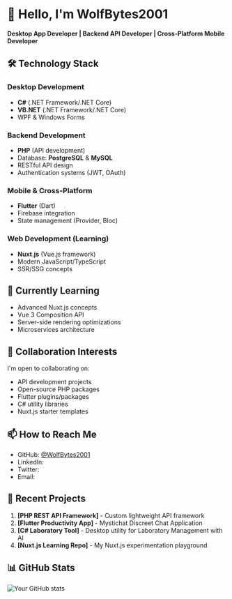 # 👋 Hello, I'm WolfBytes2001

**Desktop App Developer |  Backend API Developer | Cross-Platform Mobile Developer**

## 🛠️ Technology Stack

### Desktop Development
- **C#** (.NET Framework/.NET Core)
- **VB.NET** (.NET Framework/.NET Core)
- WPF & Windows Forms

### Backend Development

- **PHP** (API development)
- Database: **PostgreSQL** & **MySQL**
- RESTful API design
- Authentication systems (JWT, OAuth)

### Mobile & Cross-Platform
- **Flutter** (Dart)
- Firebase integration
- State management (Provider, Bloc)

### Web Development (Learning)
- **Nuxt.js** (Vue.js framework)
- Modern JavaScript/TypeScript
- SSR/SSG concepts

## 🌱 Currently Learning
- Advanced Nuxt.js concepts
- Vue 3 Composition API
- Server-side rendering optimizations
- Microservices architecture

## 💞️ Collaboration Interests
I'm open to collaborating on:
- API development projects
- Open-source PHP packages
- Flutter plugins/packages
- C# utility libraries
- Nuxt.js starter templates

## 📫 How to Reach Me
- GitHub: [@WolfBytes2001](https://github.com/WolfBytes2001)
- LinkedIn: 
- Twitter: 
- Email: 

## 🚀 Recent Projects
1. **[PHP REST API Framework]** - Custom lightweight API framework
2. **[Flutter Productivity App]** - Mystichat Discreet Chat Application
3. **[C# Laboratory Tool]** - Desktop utility for Laboratory Management with AI
4. **[Nuxt.js Learning Repo]** - My Nuxt.js experimentation playground

## 📊 GitHub Stats
![Your GitHub stats](https://github-readme-stats.vercel.app/api?username=WolfBytes2001&show_icons=true&theme=dark)



<!---
WolfBytes2001/WolfBytes2001 is a ✨ special ✨ repository because its `README.md` (this file) appears on your GitHub profile.
You can click the Preview link to take a look at your changes.
--->
